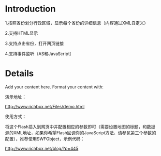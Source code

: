 # Introduction #

1.按照省份划分行政区域，显示每个省份的详细信息（内容通过XML自定义）

2.支持HTML显示

3.支持点击省份，打开网页链接

4.支持事件监听（AS和JavaScript）


# Details #

Add your content here.  Format your content with:

演示地址：

http://www.richbox.net/Files/demo.html

使用方式：

将这个Flash插入到网页中并配置相应的参数即可（需要设置地图的标题，和数据源的XML地址，如果你希望Flash回调你的JavaScript方法，请参见第三个参数的配置），推荐使用SWFObject，示例代码：

http://www.richbox.net/blog/?p=445
